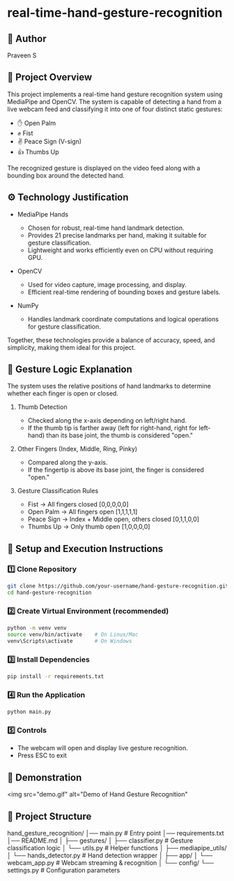 # real-time-hand-gesture-recognition

## 👤 Author
Praveen S

## 📌 Project Overview
This project implements a real-time hand gesture recognition system using MediaPipe and OpenCV. The system is capable of detecting a hand from a live webcam feed and classifying it into one of four distinct static gestures:
- ✋ Open Palm
- ✊ Fist
- ✌️ Peace Sign (V-sign)
- 👍 Thumbs Up

The recognized gesture is displayed on the video feed along with a bounding box around the detected hand.

## ⚙️ Technology Justification
- MediaPipe Hands
  - Chosen for robust, real-time hand landmark detection.
  - Provides 21 precise landmarks per hand, making it suitable for gesture classification.
  - Lightweight and works efficiently even on CPU without requiring GPU.

- OpenCV
  - Used for video capture, image processing, and display.
  - Efficient real-time rendering of bounding boxes and gesture labels.

- NumPy
  - Handles landmark coordinate computations and logical operations for gesture classification.

Together, these technologies provide a balance of accuracy, speed, and simplicity, making them ideal for this project.

## 🧠 Gesture Logic Explanation
The system uses the relative positions of hand landmarks to determine whether each finger is open or closed.
1. Thumb Detection
    - Checked along the x-axis depending on left/right hand.
    - If the thumb tip is farther away (left for right-hand, right for left-hand) than its base joint, the thumb is considered "open."

2. Other Fingers (Index, Middle, Ring, Pinky)
    - Compared along the y-axis.
    - If the fingertip is above its base joint, the finger is considered "open."

3. Gesture Classification Rules
    - Fist → All fingers closed [0,0,0,0,0]
    - Open Palm → All fingers open [1,1,1,1,1]
    - Peace Sign → Index + Middle open, others closed [0,1,1,0,0]
    - Thumbs Up → Only thumb open [1,0,0,0,0]

## 🚀 Setup and Execution Instructions
### 1️⃣ Clone Repository
```sh
git clone https://github.com/your-username/hand-gesture-recognition.git
cd hand-gesture-recognition
```
### 2️⃣ Create Virtual Environment (recommended)
```sh
python -m venv venv
source venv/bin/activate    # On Linux/Mac
venv\Scripts\activate       # On Windows
```
 ### 3️⃣ Install Dependencies

 ```sh 
 pip install -r requirements.txt
```

### 4️⃣ Run the Application
```sh
python main.py
```
### 5️⃣ Controls
- The webcam will open and display live gesture recognition.
- Press ESC to exit


## 🎥 Demonstration
<!-- Displays the demo GIF showing real-time hand gesture recognition in action -->
<img src="demo.gif" alt="Demo of Hand Gesture Recognition"

## 📂 Project Structure

hand_gesture_recognition/
│── main.py                 # Entry point
│── requirements.txt
│── README.md
│
├── gestures/
│   ├── classifier.py        # Gesture classification logic
│   └── utils.py             # Helper functions
│
├── mediapipe_utils/
│   └── hands_detector.py    # Hand detection wrapper
│
├── app/
│   └── webcam_app.py        # Webcam streaming & recognition
│
└── config/
    └── settings.py          # Configuration parameters
